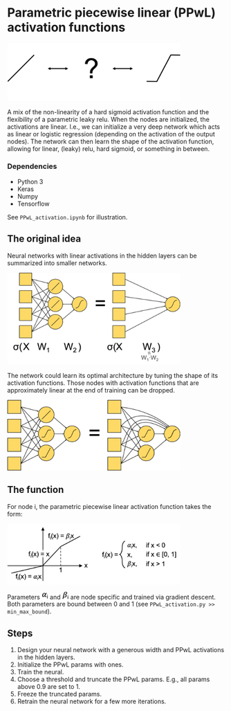 # Parametric piecewise linear (PPwL) activation functions

<img src="assets/various_fns.png" width="400px">

A mix of the non-linearity of a hard sigmoid activation function and the
flexibility of a parametric leaky relu. When the nodes are initialized, the
activations are linear. I.e., we can initialize a very deep network which acts
as linear or logistic regression (depending on the activation of the output
nodes). The network can then learn the shape of the activation function,
allowing for linear, (leaky) relu, hard sigmoid, or something in between.

### Dependencies
   - Python 3
   - Keras
   - Numpy
   - Tensorflow
   
See ``PPwL_activation.ipynb`` for illustration. 

## The original idea

Neural networks with linear activations in the hidden layers can be summarized into smaller networks.

<img src="assets/NN_equiv1.png" width="400px">

The network could learn its optimal architecture by tuning the shape of its activation
functions. Those nodes with activation functions that are approximately linear at the end of
training can be dropped.

<img src="assets/NN_equiv2.png" width="400px">

## The function

For node i, the parametric piecewise linear activation function takes the form:

<img src="assets/PPwL_fn.png" width="400px">

Parameters <img src="assets/ai.png" width="15px"> and <img src="assets/bi.png" width="15px"> are node specific and trained via gradient descent. Both parameters are bound between 0 and 1 (see ``PPwL_activation.py >> min_max_bound``).

## Steps

1. Design your neural network with a generous width and PPwL activations in the hidden layers.
2. Initialize the PPwL params with ones.
3. Train the neural.
4. Choose a threshold and truncate the PPwL params. E.g., all params above 0.9 are set to 1.
5. Freeze the truncated params.
6. Retrain the neural network for a few more iterations.
